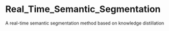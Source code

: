 # Real_Time_Semantic_Segmentation
A real-time semantic segmentation method based on knowledge distillation
